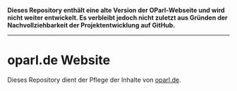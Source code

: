 **Dieses Repository enthält eine alte Version der OParl-Webseite und
wird nicht weiter entwickelt. Es verbleibt jedoch nicht zuletzt
aus Gründen der Nachvollziehbarkeit der Projektentwicklung  auf GitHub.**

----

oparl.de Website
================

Dieses Repository dient der Pflege der Inhalte von [oparl.de](http://oparl.de/).
